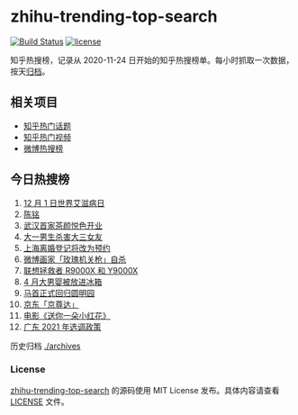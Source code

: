 # zhihu-trending-top-search

[![Build Status](https://github.com/justjavac/zhihu-trending-top-search/workflows/ci/badge.svg?branch=main)](https://github.com/justjavac/zhihu-trending-top-search/actions)
[![license](https://img.shields.io/github/license/justjavac/zhihu-trending-top-search)](https://github.com/justjavac/zhihu-trending-top-search/blob/main/LICENSE)

知乎热搜榜，记录从 2020-11-24 日开始的知乎热搜榜单。每小时抓取一次数据，按天[归档](./archives)。

## 相关项目

- [知乎热门话题](https://github.com/justjavac/zhihu-trending-hot-questions)
- [知乎热门视频](https://github.com/justjavac/zhihu-trending-hot-video)
- [微博热搜榜](https://github.com/justjavac/weibo-trending-hot-search)

## 今日热搜榜

<!-- BEGIN -->
<!-- 最后更新时间 Wed Dec 02 2020 09:23:18 GMT+0800 (CST) -->
1. [12 月 1 日世界艾滋病日](https://www.zhihu.com/search?q=艾滋病)
1. [陈铭](https://www.zhihu.com/search?q=陈铭)
1. [武汉首家茶颜悦色开业](https://www.zhihu.com/search?q=茶颜悦色)
1. [大一男生杀害大三女友](https://www.zhihu.com/search?q=锦江学院)
1. [上海离婚登记将改为预约](https://www.zhihu.com/search?q=离婚冷静期)
1. [微博画家「玫瑰机关枪」自杀](https://www.zhihu.com/search?q=玫瑰机关枪)
1. [联想拯救者 R9000X 和 Y9000X ](https://www.zhihu.com/search?q=r9000x)
1. [4 月大男婴被放进冰箱](https://www.zhihu.com/search?q=男婴冰箱)
1. [马首正式回归圆明园](https://www.zhihu.com/search?q=马首)
1. [京东「京尊达」](https://www.zhihu.com/search?q=京尊达)
1. [电影《送你一朵小红花》](https://www.zhihu.com/search?q=送你一朵小红花)
1. [广东 2021 年选调政策](https://www.zhihu.com/search?q=广东选调)
<!-- END -->

历史归档 [./archives](./archives)

### License

[zhihu-trending-top-search](https://github.com/justjavac/zhihu-trending-top-search) 的源码使用 MIT License 发布。具体内容请查看 [LICENSE](./LICENSE) 文件。
